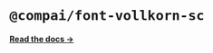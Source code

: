 # `@compai/font-vollkorn-sc`

[**Read the docs &rarr;**](https://components.ai/docs/typefaces/vollkorn-sc)
